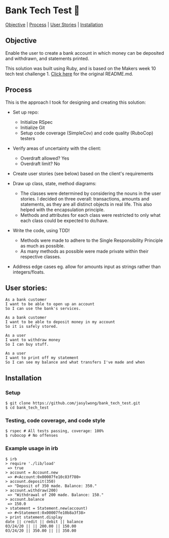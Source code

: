 # Bank Tech Test 🏦

[Objective](#Objective) | [Process](#process) | [User Stories](#user_stories) | [Installation](#Installation)

## Objective

Enable the user to create a bank account in which money can be deposited and withdrawn, and statements
printed.

This solution was built using Ruby, and is based on the Makers week 10 tech test challenge 1. [Click here](https://github.com/makersacademy/course/blob/master/individual_challenges/bank_tech_test.md) for the original README.md.

## Process

This is the approach I took for designing and creating this solution:

- Set up repo:
    - Initialize RSpec
    - Initialize Git
    - Setup code coverage (SimpleCov) and code quality (RuboCop) testers

- Verify areas of uncertainty with the client:
    - Overdraft allowed? Yes
    - Overdraft limit? No

- Create user stories (see below) based on the client's requirements

- Draw up class, state, method diagrams:
    - The classes were determined by considering the nouns in the user stories.
        I decided on three overall: transactions, amounts and statements, as they 
            are all distinct objects in real life. This also helped with the encapsulation principle.
    - Methods and attributes for each class were restricted to only what each class could be 
        expected to do/have.

- Write the code, using TDD!
    - Methods were made to adhere to the Single Responsibility Principle as much as possible.
    - As many methods as possible were made private within their respective classes.
    
- Address edge cases eg. allow for amounts input as strings rather than integers/floats.

## User stories:

```
As a bank customer
I want to be able to open up an account
So I can use the bank's services.
```
```
As a bank customer
I want to be able to deposit money in my account
So it is safely stored.
```
```
As a user
I want to withdraw money
So I can buy stuff.
```
```
As a user
I want to print off my statement
So I can see my balance and what transfers I've made and when
```

## Installation

### Setup
```
$ git clone https://github.com/jasylwong/bank_tech_test.git
$ cd bank_tech_test
```

### Testing, code coverage, and code style
```
$ rspec # All tests passing, coverage: 100%
$ rubocop # No offenses
```

### Example usage in irb
```
$ irb
> require './lib/load'
 => true 
> account = Account.new
 => #<Account:0x00007fe10c83f780> 
> account.deposit(350)
 => "Deposit of 350 made. Balance: 350." 
> account.withdraw(200)
 => "Withdrawal of 200 made. Balance: 150." 
> account.balance
 => 150.0 
> statement = Statement.new(account)
 => #<Statement:0x00007fe10b8a3f38> 
> print statement.display
date || credit || debit || balance
03/24/20 || || 200.00 || 150.00
03/24/20 || 350.00 || || 350.00
```
